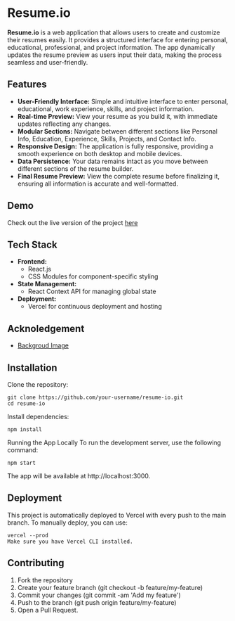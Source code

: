 # Resume.io

**Resume.io** is a web application that allows users to create and customize their resumes easily. It provides a structured interface for entering personal, educational, professional, and project information. The app dynamically updates the resume preview as users input their data, making the process seamless and user-friendly.

## Features

- **User-Friendly Interface:** Simple and intuitive interface to enter personal, educational, work experience, skills, and project information.
- **Real-time Preview:** View your resume as you build it, with immediate updates reflecting any changes.
- **Modular Sections:** Navigate between different sections like Personal Info, Education, Experience, Skills, Projects, and Contact Info.
- **Responsive Design:** The application is fully responsive, providing a smooth experience on both desktop and mobile devices.
- **Data Persistence:** Your data remains intact as you move between different sections of the resume builder.
- **Final Resume Preview:** View the complete resume before finalizing it, ensuring all information is accurate and well-formatted.

## Demo

Check out the live version of the project [here](https://resume-io-theta.vercel.app/)

## Tech Stack

- **Frontend:**
  - React.js
  - CSS Modules for component-specific styling
- **State Management:**
  - React Context API for managing global state
- **Deployment:**
  - Vercel for continuous deployment and hosting

## Acknoledgement

- [Backgroud Image](https://www.freepik.com/free-vector/white-outline-geometric-hexagonal-bipyramid-background-vector_36227151.htm#query=black%20background%20white%20dots&position=23&from_view=keyword&track=ais_hybrid&uuid=fdd5b8fd-acbf-4afd-84d8-7539a79cfe98)


## Installation
Clone the repository:

```
git clone https://github.com/your-username/resume-io.git
cd resume-io
```
Install dependencies:
```
npm install
```
Running the App Locally
To run the development server, use the following command:

```
npm start
```

The app will be available at http://localhost:3000.

## Deployment
This project is automatically deployed to Vercel with every push to the main branch. To manually deploy, you can use:
```
vercel --prod
Make sure you have Vercel CLI installed.
```

## Contributing
1. Fork the repository
2. Create your feature branch (git checkout -b feature/my-feature)
3. Commit your changes (git commit -am 'Add my feature')
4. Push to the branch (git push origin feature/my-feature)
5. Open a Pull Request.



